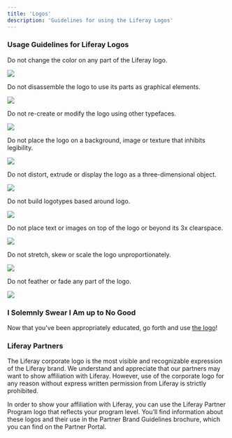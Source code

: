 ```yaml
---
title: 'Logos'
description: 'Guidelines for using the Liferay Logos'
---
```


### Usage Guidelines for Liferay Logos

<div className="logo-usage"><p>Do not change the color on any part of the Liferay logo.</p>
<img src="/images/blueprints/logo-usage/change-color.png"/></div>

<div className="logo-usage"><p>Do not disassemble the logo to use its parts as graphical elements.</p>
<img src="/images/blueprints/logo-usage/disassemble.png"/></div>

<div className="logo-usage"><p>Do not re-create or modify the logo using other typefaces.</p>
<img src="/images/blueprints/logo-usage/recreate.png"/></div>

<div className="logo-usage"><p>Do not place the logo on a background, image or texture that inhibits legibility.</p>
<img src="/images/blueprints/logo-usage/not-legible.png"/></div>

<div className="logo-usage"><p>Do not distort, extrude or display the logo as a three-dimensional object.</p>
<img src="/images/blueprints/logo-usage/extruded.png"/></div>

<div className="logo-usage"><p>Do not build logotypes based around logo.</p>
<img src="/images/blueprints/logo-usage/logotype.png"/></div>

<div className="logo-usage"><p>Do not place text or images on top of the logo or beyond its 3x clearspace.</p>
<img src="/images/blueprints/logo-usage/clearspace.png"/></div>

<div className="logo-usage"><p>Do not stretch, skew or scale the logo unproportionately.</p>
<img src="/images/blueprints/logo-usage/squish.png"/></div>

<div className="logo-usage"><p>Do not feather or fade any part of the logo.</p>
<img src="/images/blueprints/logo-usage/fade.png"/></div>

### I Solemnly Swear I Am up to No Good

Now that you've been appropriately educated, go forth and use [the logo](../../resources/logo-files)!

### Liferay Partners

The Liferay corporate logo is the most visible and recognizable expression of the Liferay brand. We understand and appreciate that our partners may want to show affiliation with Liferay. However, use of the corporate logo for any reason without express written permission from Liferay is strictly prohibited.

In order to show your affiliation with Liferay, you can use the Liferay Partner Program logo that reflects your program level. You’ll find information about these logos and their use in the Partner Brand Guidelines brochure, which you can find on the Partner Portal.
